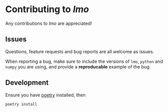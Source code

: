 # Contributing to *lmo*

Any contributions to *lmo* are appreciated!

## Issues

Questions, feature requests and bug reports are all welcome as issues.

When reporting a bug, make sure to include the versions of `lmo`, `python` and `numpy`
you are using, and provide a **reproducable** example of the bug.

## Development

Ensure you have [poetry](https://python-poetry.org/docs/#installation) installed, then

```bash
poetry install
```
